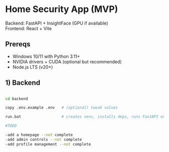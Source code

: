# Home Security App (MVP)

Backend: FastAPI + InsightFace (GPU if available)  
Frontend: React + Vite

## Prereqs
- Windows 10/11 with Python 3.11+
- NVIDIA drivers + CUDA (optional but recommended)
- Node.js LTS (v20+)

## 1) Backend
```bash

cd backend

copy .env.example .env   # (optional) tweak values

run.bat                  # creates venv, installs deps, runs FastAPI on :8000# home-security-app

#TODO

-add a homepage --not complete
-add admin controls --not complete
-add profile management --not complete

